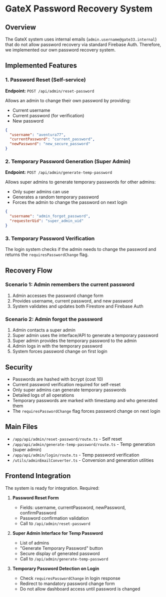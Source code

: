 
# GateX Password Recovery System

## Overview

The GateX system uses internal emails (`admin.username@gate33.internal`) that do not allow password recovery via standard Firebase Auth. Therefore, we implemented our own password recovery system.

## Implemented Features

### 1. Password Reset (Self-service)
**Endpoint:** `POST /api/admin/reset-password`

Allows an admin to change their own password by providing:
- Current username
- Current password (for verification)
- New password

```json
{
  "username": "aventura77",
  "currentPassword": "current_password",
  "newPassword": "new_secure_password"
}
```

### 2. Temporary Password Generation (Super Admin)
**Endpoint:** `POST /api/admin/generate-temp-password`

Allows super admins to generate temporary passwords for other admins:
- Only super admins can use
- Generates a random temporary password
- Forces the admin to change the password on next login

```json
{
  "username": "admin_forgot_password",
  "requesterUid": "super_admin_uid"
}
```

### 3. Temporary Password Verification
The login system checks if the admin needs to change the password and returns the `requiresPasswordChange` flag.

## Recovery Flow

### Scenario 1: Admin remembers the current password
1. Admin accesses the password change form
2. Provides username, current password, and new password
3. System validates and updates both Firestore and Firebase Auth

### Scenario 2: Admin forgot the password
1. Admin contacts a super admin
2. Super admin uses the interface/API to generate a temporary password
3. Super admin provides the temporary password to the admin
4. Admin logs in with the temporary password
5. System forces password change on first login

## Security

- Passwords are hashed with bcrypt (cost 10)
- Current password verification required for self-reset
- Only super admins can generate temporary passwords
- Detailed logs of all operations
- Temporary passwords are marked with timestamp and who generated them
- The `requiresPasswordChange` flag forces password change on next login

## Main Files

- `/app/api/admin/reset-password/route.ts` - Self reset
- `/app/api/admin/generate-temp-password/route.ts` - Temp generation (super admin)
- `/app/api/admin/login/route.ts` - Temp password verification
- `/utils/adminEmailConverter.ts` - Conversion and generation utilities

## Frontend Integration

The system is ready for integration. Required:

1. **Password Reset Form**
   - Fields: username, currentPassword, newPassword, confirmPassword
   - Password confirmation validation
   - Call to `/api/admin/reset-password`

2. **Super Admin Interface for Temp Password**
   - List of admins
   - "Generate Temporary Password" button
   - Secure display of generated password
   - Call to `/api/admin/generate-temp-password`

3. **Temporary Password Detection on Login**
   - Check `requiresPasswordChange` in login response
   - Redirect to mandatory password change form
   - Do not allow dashboard access until password is changed
